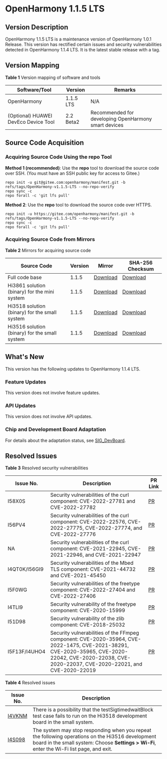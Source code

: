 # OpenHarmony 1.1.5 LTS


## Version Description

OpenHarmony 1.1.5 LTS is a maintenance version of OpenHarmony 1.0.1 Release. This version has rectified certain issues and security vulnerabilities detected in OpenHarmony 1.1.4 LTS. It is the latest stable release with a tag.


## Version Mapping

  **Table 1** Version mapping of software and tools

| Software/Tool| Version| Remarks| 
| -------- | -------- | -------- |
| OpenHarmony | 1.1.5 LTS | N/A| 
| (Optional) HUAWEI DevEco Device Tool| 2.2 Beta2 | Recommended for developing OpenHarmony smart devices| 


## Source Code Acquisition


### Acquiring Source Code Using the repo Tool

**Method 1 (recommended)**: Use the **repo** tool to download the source code over SSH. (You must have an SSH public key for access to Gitee.)

  
```
repo init -u git@gitee.com:openharmony/manifest.git -b refs/tags/OpenHarmony-v1.1.5-LTS --no-repo-verify
repo sync -c
repo forall -c 'git lfs pull'
```

**Method 2**: Use the **repo** tool to download the source code over HTTPS.

  
```
repo init -u https://gitee.com/openharmony/manifest.git -b refs/tags/OpenHarmony-v1.1.5-LTS --no-repo-verify
repo sync -c
repo forall -c 'git lfs pull'
```


### Acquiring Source Code from Mirrors

  **Table 2** Mirrors for acquiring source code

| Source Code| Version| Mirror| SHA-256 Checksum| 
| -------- | -------- | -------- | -------- |
| Full code base| 1.1.5 | [Download](https://repo.huaweicloud.com/harmonyos/os/1.1.5/code-v1.1.5-LTS.tar.gz) | [Download](https://repo.huaweicloud.com/harmonyos/os/1.1.5/code-v1.1.5-LTS.tar.gz.sha256)| 
| Hi3861 solution (binary) for the mini system| 1.1.5 | [Download](https://repo.huaweicloud.com/harmonyos/os/1.1.5/wifiiot-1.1.5.tar.gz)| [Download](https://repo.huaweicloud.com/harmonyos/os/1.1.5/wifiiot-1.1.5.tar.gz.sha256)| 
| Hi3518 solution (binary) for the small system| 1.1.5 | [Download](https://repo.huaweicloud.com/harmonyos/os/1.1.5/ipcamera_hi3518ev300-1.1.5.tar.gz)| [Download](https://repo.huaweicloud.com/harmonyos/os/1.1.5/ipcamera_hi3518ev300-1.1.5.tar.gz.sha256)| 
| Hi3516 solution (binary) for the small system| 1.1.5 | [Download](https://repo.huaweicloud.com/harmonyos/os/1.1.5/ipcamera_hi3516dv300-1.1.5.tar.gz)| [Download](https://repo.huaweicloud.com/harmonyos/os/1.1.5/ipcamera_hi3516dv300-1.1.5.tar.gz.sha256)| 


## What's New

This version has the following updates to OpenHarmony 1.1.4 LTS.


### Feature Updates

This version does not involve feature updates.


### API Updates

This version does not involve API updates.


### Chip and Development Board Adaptation

For details about the adaptation status, see [SIG_DevBoard](https://gitee.com/openharmony/community/blob/master/sig/sig_devboard/sig_devboard.md).


## Resolved Issues

  **Table 3** Resolved security vulnerabilities

| Issue No.| Description| PR Link| 
| -------- | -------- | -------- |
| I58X0S | Security vulnerabilities of the curl component: CVE-2022-27781 and CVE-2022-27782| [PR](https://gitee.com/openharmony/third_party_curl/pulls/60) | 
| I56PV4 | Security vulnerabilities of the curl component: CVE-2022-22576, CVE-2022-27775, CVE-2022-27774, and CVE-2022-27776| [PR](https://gitee.com/openharmony/third_party_curl/pulls/54) | 
| NA | Security vulnerabilities of the curl component: CVE-2021-22945, CVE-2021-22946, and CVE-2021-22947| [PR](https://gitee.com/openharmony/third_party_curl/pulls/56) | 
| I4QT0K/I56GI9 | Security vulnerabilities of the Mbed TLS component: CVE-2021-44732 and CVE-2021-45450| [PR](https://gitee.com/openharmony/third_party_mbedtls/pulls/30) | 
| I5F0WG | Security vulnerabilities of the freetype component: CVE-2022-27404 and CVE-2022-27406| [PR](https://gitee.com/openharmony/third_party_freetype/pulls/22) | 
| I4TLI9 | Security vulnerability of the freetype component: CVE-2020-15999| [PR](https://gitee.com/openharmony/third_party_freetype/pulls/7) | 
| I51D98 | Security vulnerability of the zlib component: CVE-2018-25032| [PR](https://gitee.com/openharmony/third_party_zlib/pulls/31) | 
| I5F13F/I4UHO4 | Security vulnerabilities of the FFmpeg component: CVE-2020-35964, CVE-2022-1475, CVE-2021-38291, CVE-2020-35965, CVE-2020-22042, CVE-2020-22038, CVE-2020-22037, CVE-2020-22021, and CVE-2020-22019| [PR](https://gitee.com/openharmony/device_hisilicon_third_party_ffmpeg/pulls/17) | 

  **Table 4** Resolved issues

| Issue No.| Description| 
| -------- | -------- |
| [I4VKNM](https://gitee.com/openharmony/xts_acts/issues/I4VKNM) | There is a possibility that the testSigtimedwaitBlock test case fails to run on the Hi3518 development board in the small system.| 
| [I4S098](https://gitee.com/openharmony/applications_sample_camera/issues/I4S098) | The system may stop responding when you repeat the following operations on the Hi3516 development board in the small system: Choose **Settings > Wi-Fi**, enter the Wi-Fi list page, and exit.| 
